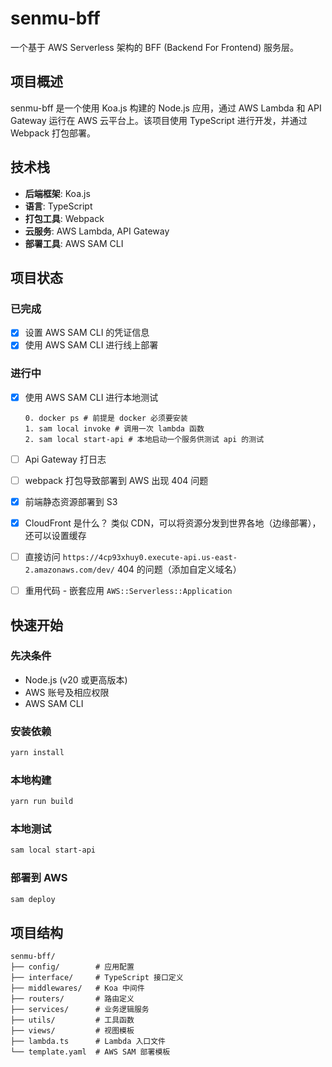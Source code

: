 # senmu-bff

一个基于 AWS Serverless 架构的 BFF (Backend For Frontend) 服务层。

## 项目概述

senmu-bff 是一个使用 Koa.js 构建的 Node.js 应用，通过 AWS Lambda 和 API Gateway 运行在 AWS 云平台上。该项目使用 TypeScript 进行开发，并通过 Webpack 打包部署。

## 技术栈

- **后端框架**: Koa.js
- **语言**: TypeScript
- **打包工具**: Webpack
- **云服务**: AWS Lambda, API Gateway
- **部署工具**: AWS SAM CLI

## 项目状态

### 已完成

- [x] 设置 AWS SAM CLI 的凭证信息
- [x] 使用 AWS SAM CLI 进行线上部署

### 进行中

- [x] 使用 AWS SAM CLI 进行本地测试

  ```shell
  0. docker ps # 前提是 docker 必须要安装
  1. sam local invoke # 调用一次 lambda 函数
  2. sam local start-api # 本地启动一个服务供测试 api 的测试
  ```

- [ ] Api Gateway 打日志
- [ ] webpack 打包导致部署到 AWS 出现 404 问题
- [x] 前端静态资源部署到 S3
- [x] CloudFront 是什么？ 类似 CDN，可以将资源分发到世界各地（边缘部署），还可以设置缓存
- [ ] 直接访问 `https://4cp93xhuy0.execute-api.us-east-2.amazonaws.com/dev/` 404 的问题（添加自定义域名）
- [ ] 重用代码 - 嵌套应用 `AWS::Serverless::Application`

## 快速开始

### 先决条件

- Node.js (v20 或更高版本)
- AWS 账号及相应权限
- AWS SAM CLI

### 安装依赖

```bash
yarn install
```

### 本地构建

```bash
yarn run build
```

### 本地测试

```bash
sam local start-api
```

### 部署到 AWS

```bash
sam deploy
```

## 项目结构

```shell
senmu-bff/
├── config/        # 应用配置
├── interface/     # TypeScript 接口定义
├── middlewares/   # Koa 中间件
├── routers/       # 路由定义
├── services/      # 业务逻辑服务
├── utils/         # 工具函数
├── views/         # 视图模板
├── lambda.ts      # Lambda 入口文件
└── template.yaml  # AWS SAM 部署模板
```
